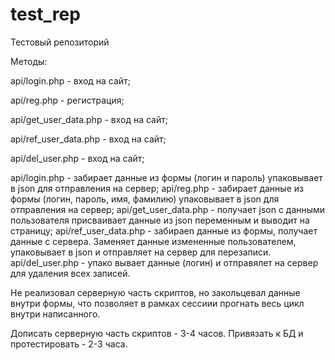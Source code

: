 # test_rep
Тестовый репозиторий

Методы:

api/login.php - вход на сайт;

api/reg.php - регистрация;

api/get_user_data.php - вход на сайт;

api/ref_user_data.php - вход на сайт;

api/del_user.php - вход на сайт;


api/login.php - забирает данные из формы (логин и пароль) упаковывает в json для отправления на сервер;
api/reg.php - забирает данные из формы (логин, пароль, имя, фамилию) упаковывает в json для отправления на сервер;
api/get_user_data.php - получает json с данными пользователя присваивает данные из json переменным и выводит на страницу;
api/ref_user_data.php - забираеn данные из формы, получает данные с сервера. Заменяет данные измененные пользователем, упаковывает в json и отправляет на сервер для перезаписи.
api/del_user.php - упако вывает данные (логин) и отправялет на сервер для удаления всех записей.

Не реализовал серверную часть скриптов, но закольцевал данные внутри формы, что позволяет в рамках сессиии прогнать весь цикл внутри написанного.

Дописать серверную часть скриптов - 3-4 часов. Привязать к БД и протестировать - 2-3 часа.
